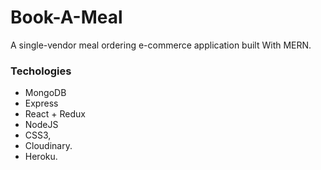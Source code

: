 # Book-A-Meal

A single-vendor meal ordering e-commerce application built With MERN.

 ### Techologies
- MongoDB
- Express
- React + Redux 
- NodeJS 
- CSS3, 
- Cloudinary.
- Heroku.